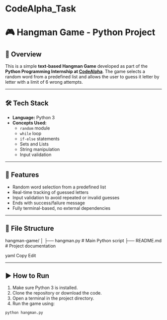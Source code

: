# CodeAlpha_Task
# 🎮 Hangman Game - Python Project

## 📌 Overview

This is a simple **text-based Hangman Game** developed as part of the **Python Programming Internship at [CodeAlpha](https://www.codealpha.tech/)**. The game selects a random word from a predefined list and allows the user to guess it letter by letter with a limit of 6 wrong attempts.

---

## 🛠️ Tech Stack

- **Language:** Python 3
- **Concepts Used:**
  - `random` module
  - `while` loop
  - `if-else` statements
  - Sets and Lists
  - String manipulation
  - Input validation

---

## 🎯 Features

- Random word selection from a predefined list
- Real-time tracking of guessed letters
- Input validation to avoid repeated or invalid guesses
- Ends with success/failure message
- Fully terminal-based, no external dependencies

---

## 📂 File Structure
hangman-game/
│
├── hangman.py # Main Python script
├── README.md # Project documentation

yaml
Copy
Edit

---

## ▶️ How to Run

1. Make sure Python 3 is installed.
2. Clone the repository or download the code.
3. Open a terminal in the project directory.
4. Run the game using:

```bash
python hangman.py

